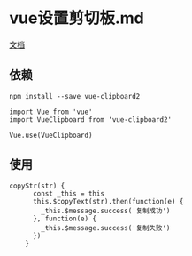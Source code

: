 # vue设置剪切板.md

[文档](https://github.com/Inndy/vue-clipboard2)

## 依赖
```
npm install --save vue-clipboard2
```

```
import Vue from 'vue'
import VueClipboard from 'vue-clipboard2'

Vue.use(VueClipboard)
```

## 使用
```
copyStr(str) {
      const _this = this
      this.$copyText(str).then(function(e) {
        _this.$message.success('复制成功')
      }, function(e) {
        _this.$message.success('复制失败')
      })
    }
```
